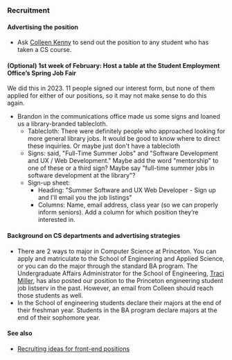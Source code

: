 ### Recruitment

#### Advertising the position

* Ask [Colleen Kenny](https://www.cs.princeton.edu/people/profile/ckenny) to send out the position to any student who has taken a CS course.

#### (Optional) 1st week of February: Host a table at the Student Employment Office’s Spring Job Fair

We did this in 2023. 11 people signed our interest form, but none of them applied for either of our positions, so it may not make sense to do this again.

-   Brandon in the communications office made us some signs and loaned us a library-branded tablecloth.
	-   Tablecloth: There were definitely people who approached looking for more general library jobs. It would be good to know where to direct these inquiries. Or maybe just don't have a tablecloth
	-   Signs: said, "Full-Time Summer Jobs" and "Software Development and UX / Web Development." Maybe add the word "mentorship" to one of these or a third sign? Maybe say "full-time summer jobs in software development at the library"?
	   -   Sign-up sheet:
		    -   Heading: "Summer Software and UX Web Developer - Sign up and I'll email you the job listings"
		    - Columns: Name, email address, class year (so we can properly inform seniors). Add a column for which position they’re interested in.

#### Background on CS departments and advertising strategies

* There are 2 ways to major in Computer Science at Princeton. You can apply and matriculate to the School of Engineering and Applied Science, or you can do the major through the standard BA program. The Undergraduate Affairs Administrator for the School of Engineering, [Traci Miller](https://engineering.princeton.edu/engage/leadership-and-staff), has also posted our position to the Princeton engineering student job listserv in the past. However, an email from Colleen should reach those students as well.
* In the School of engineering students declare their majors at the end of their freshman year. Students in the BA program declare majors at the end of their sophomore year.

#### See also

* [Recruiting ideas for front-end positions](https://docs.google.com/document/d/1RzXdnI8shNxOkWb-LgJKrAVH6p5o-jYq5lmvs-fHMVs/edit)

